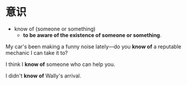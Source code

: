 # 意识

- know of (someone or something)
  - **to be aware of the existence of someone or something**.

My car's been making a funny noise lately—do you **know of** a reputable mechanic I can take it to?

I think I **know of** someone who can help you.

I didn't **know of** Wally's arrival.

